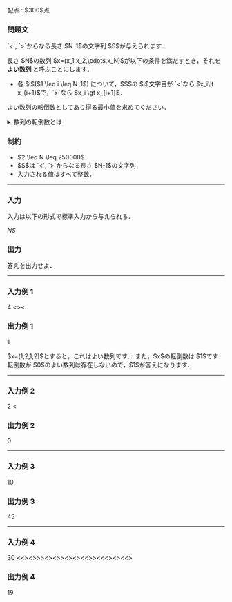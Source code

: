
<div>

<span>

<span>

<p>
配点 : $300$点
</p>

<div>

<section>

### **問題文**

<p>
`<`, `>`からなる長さ $N-1$の文字列 $S$が与えられます．
</p>

<p>
長さ $N$の数列 $x=(x_1,x_2,\cdots,x_N)$が以下の条件を満たすとき，それを
<strong>
よい数列
</strong>
と呼ぶことにします．
</p>

<ul>

<li>
各 $i$($1 \leq i \leq N-1$) について，$S$の $i$文字目が `<`なら $x_i\lt x_{i+1}$で，`>`なら $x_i \gt x_{i+1}$．
</li>

</ul>

<p>
よい数列の転倒数としてあり得る最小値を求めてください．
</p>

<details>

<summary>
数列の転倒数とは
</summary>

<p>
長さ $n$の数列 $x=(x_1,x_2,\cdots,x_n)$の転倒数とは，整数の組 $(i,j)$($1 \leq i < j \leq n$) であって，$x_i>x_j$を満たすものの個数です．


</p>

</details>

</section>

</div>

<div>

<section>

### **制約**

<ul>

<li>
$2 \leq N \leq 250000$
</li>

<li>
$S$は `<`, `>`からなる長さ $N-1$の文字列．
</li>

<li>
入力される値はすべて整数．
</li>

</ul>

</section>

</div>

---

<div>

<div>

<section>

### **入力**

<p>
入力は以下の形式で標準入力から与えられる．
</p>

<div>

$N$$S$
</div>

</section>

</div>

<div>

<section>

### **出力**

<p>
答えを出力せよ．
</p>

</section>

</div>

</div>

---

<div>

<section>

### **入力例 1**

<div>

4
<><

</div>

</section>

</div>

<div>

<section>

### **出力例 1**

<div>

1

</div>

<p>
$x=(1,2,1,2)$とすると，これはよい数列です．
また，$x$の転倒数は $1$です．
転倒数が $0$のよい数列は存在しないので，$1$が答えになります．
</p>

</section>

</div>

---

<div>

<section>

### **入力例 2**

<div>

2
<

</div>

</section>

</div>

<div>

<section>

### **出力例 2**

<div>

0

</div>

</section>

</div>

---

<div>

<section>

### **入力例 3**

<div>

10
>>>>>>>>>

</div>

</section>

</div>

<div>

<section>

### **出力例 3**

<div>

45

</div>

</section>

</div>

---

<div>

<section>

### **入力例 4**

<div>

30
<<><>>><><>><><><<>><<<><><<>

</div>

</section>

</div>

<div>

<section>

### **出力例 4**

<div>

19

</div>

</section>

</div>

</span>

</span>

</div>
